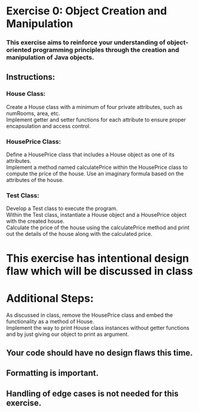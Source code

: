 # Exercise 0: Object Creation and Manipulation
### This exercise aims to reinforce your understanding of object-oriented programming principles through the creation and manipulation of Java objects.
## Instructions:
### House Class:
Create a House class with a minimum of four private attributes, such as numRooms, area, etc.  
Implement getter and setter functions for each attribute to ensure proper encapsulation and access control.  
### HousePrice Class:
Define a HousePrice class that includes a House object as one of its attributes.  
Implement a method named calculatePrice within the HousePrice class to compute the price of the house. Use an imaginary formula based on the attributes of the house.  
### Test Class:
Develop a Test class to execute the program.  
Within the Test class, instantiate a House object and a HousePrice object with the created house.  
Calculate the price of the house using the calculatePrice method and print out the details of the house along with the calculated price.  

# This exercise has intentional design flaw which will be discussed in class

# Additional Steps:
As discussed in class, remove the HousePrice class and embed the functionality as a method of House.  
Implement the way to print House class instances without getter functions and by just giving our object to print as argument.  
## Your code should have no design flaws this time.  
## Formatting is important.  
## Handling of edge cases is not needed for this exercise.  
